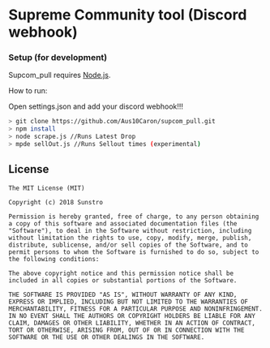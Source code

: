 # Supreme Community tool (Discord webhook)

### Setup (for development)

Supcom_pull requires [Node.js](http://nodejs.org/).

How to run:

Open settings.json and add your discord webhook!!!

```sh
> git clone https://github.com/Aus10Caron/supcom_pull.git
> npm install
> node scrape.js //Runs Latest Drop
> mpde sellOut.js //Runs Sellout times (experimental)
```

## License

```
The MIT License (MIT)

Copyright (c) 2018 Sunstro

Permission is hereby granted, free of charge, to any person obtaining a copy of this software and associated documentation files (the "Software"), to deal in the Software without restriction, including without limitation the rights to use, copy, modify, merge, publish, distribute, sublicense, and/or sell copies of the Software, and to permit persons to whom the Software is furnished to do so, subject to the following conditions:

The above copyright notice and this permission notice shall be included in all copies or substantial portions of the Software.

THE SOFTWARE IS PROVIDED "AS IS", WITHOUT WARRANTY OF ANY KIND, EXPRESS OR IMPLIED, INCLUDING BUT NOT LIMITED TO THE WARRANTIES OF MERCHANTABILITY, FITNESS FOR A PARTICULAR PURPOSE AND NONINFRINGEMENT. IN NO EVENT SHALL THE AUTHORS OR COPYRIGHT HOLDERS BE LIABLE FOR ANY CLAIM, DAMAGES OR OTHER LIABILITY, WHETHER IN AN ACTION OF CONTRACT, TORT OR OTHERWISE, ARISING FROM, OUT OF OR IN CONNECTION WITH THE SOFTWARE OR THE USE OR OTHER DEALINGS IN THE SOFTWARE.
```
